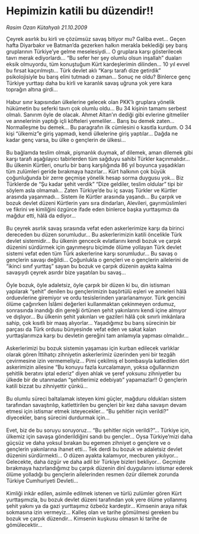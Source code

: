 # Hepimizin katili bu düzendir!!

*Rasim Ozan Kütahyalı 21.10.2009*

<div class="taraf_structure_2col_1zq">
<div class="margen_n">



 <p>Çeyrek asırlık bu kirli ve çözümsüz savaş bitiyor mu? Galiba evet... Geçen hafta Diyarbakır ve Batman’da gezerken halkın merakla beklediği şey barış gruplarının Türkiye’ye gelme meselesiydi... O gruplara karşı gösterilecek tavrı merak ediyorlardı... “Bu sefer her şey olumlu olsun inşallah” duaları eksik olmuyordu, tüm konuştuğum Kürt kardeşlerimin dilinden... 10 yıl evvel bu fırsat kaçırılmıştı... Türk devlet aklı “Karşı tarafı dize getirdik” psikolojisiyle bu barış elini tutmadı o zaman... Sonuç ne oldu? Binlerce genç Türkiye yurttaşı daha bu kirli ve karanlık savaş uğruna yok yere kara toprağın altına girdi... <br/><br/>Habur sınır kapısından ülkelerine gelecek olan PKK’lı gruplara yönelik hükümetin bu seferki tavrı çok olumlu oldu... Bu 34 kişinin tamamı serbest olmalı. Sanırım öyle de olacak. Ahmet Altan’ın dediği gibi evlerine gitmeliler ve annelerinin yaptığı içli köfteleri yemeliler... Barış bu demek zaten... Normalleşme bu demek... Bu paragrafın ilk cümlesini o kasıtla kurdum. O 34 kişi “ülkemiz”e giriş yapmadı, kendi ülkelerine giriş yaptılar... Dağda ne kadar genç varsa, bu ülke o gençlerin de ülkesi... <br/><br/>Bu bağlamda teslim olmak, pişmanlık duymak, af dilemek, aman dilemek gibi karşı tarafı aşağılayıcı tabirlerden tüm sağduyu sahibi Türkler kaçınmalıdır... Bu ülkenin Kürtleri, onurlu bir barış karşılığında 86 yıl boyunca yaşadıkları tüm zulümleri geride bırakmaya hazırlar... Kürt halkının çok büyük çoğunluğunda bir zerre geçmişe yönelik hesap sorma duygusu yok... Biz Türklerde de “Şu kadar şehit verdik” “Dize geldiler, teslim oldular” tipi bir söylem asla olmamalı... Zaten Türkiye’de bu iç savaş Türkler ve Kürtler arasında yaşanmadı... Sistem ile Kürtler arasında yaşandı... Bu çarpık ve bozuk devlet düzeni Kürtlerin yanı sıra dindarları, Alevileri, gayrımüslimleri ve fikrini ve kimliğini özgürce ifade eden binlerce başka yurttaşımızı da mağdur etti, hâlâ da ediyor...<br/><br/>Bu çeyrek asırlık savaş sırasında vefat eden askerlerimize karşı da birinci dereceden bu düzen sorumludur... Bu askerlerimizin katili öncelikle Türk devlet sistemidir... Bu ülkenin gencecik evlatlarını kendi bozuk ve çarpık düzenini sürdürmek için gayrımeşru biçimde ölüme yollayan Türk devlet sistemi vefat eden tüm Türk askerlerine karşı sorumludur... Bu savaş o gençlerin savaşı değildi... Çoğunlukla o gençleri ve o gençlerin ailelerini de “ikinci sınıf yurttaş” sayan bu bozuk ve çarpık düzenin ayakta kalma savaşıydı çeyrek asırdır bize yaşatılan bu savaş... <br/><br/>Öyle bozuk, öyle adaletsiz, öyle çarpık bir düzen ki bu, din istismarı yapılarak “şehit” denilen bu gençlerimizin başörtülü eşleri ve anneleri hâlâ orduevlerine giremiyor ve ordu tesislerinden yararlanamıyor. Türk gencini ölüme çağırırken İslâmi değerleri kullanmaktan çekinmeyen ordumuz, sonrasında inandığı din gereği örtünen şehit yakınlarını kendi içine almıyor ve dışlıyor... Bu ülkenin şehit yakınları ve gazileri hâlâ çok sınırlı imkânlara sahip, çok kısıtlı bir maaş alıyorlar... Yaşadığımız bu barış sürecinin bir parçası da Türk ordusu bünyesinde vefat eden ve sakat kalan yurttaşlarımıza karşı bu devletin gereğini tam anlamıyla yapması olmalıdır... <br/><br/>Askerlerimizi bu bozuk sistemin yaşaması için kurban edilecek varlıklar olarak gören İttihatçı zihniyetin askerlerimiz üzerinden yeni bir tezgâh çevirmesine izin vermemeliyiz... Pimi çekilmiş el bombasıyla katledilen dört askerimizin ailesine “Bu konuyu fazla kurcalamayın, yoksa oğullarınızın şehitlik beratını iptal ederiz” diyen ahlak ve şeref yoksunu zihniyetler bu ülkede bir de utanmadan “şehitlerimiz edebiyatı” yapamazlar!! O gençlerin katili bizzat bu zihniyettir çünkü... <br/><br/>Bu olumlu süreci baltalamak isteyen kimi güçler, mağduru oldukları sistem tarafından savaştırılıp, katlettirilen bu gençleri bir kez daha savaşın devam etmesi için istismar etmek isteyecekler... “Bu şehitler niçin verildi?” diyecekler, barış sürecini durdurmak için... <br/><br/>Evet, biz de bu soruyu soruyoruz... “Bu şehitler niçin verildi?”... Türkiye için, ülkemiz için savaşa gönderildiğini sandı bu gençler... Oysa Türkiye’mizi daha güçsüz ve daha yoksul bırakan bu egemen zihniyet o gençlere ve o gençlerin yakınlarına ihanet etti... Tek derdi bu bozuk ve adaletsiz devlet düzenini sürdürmekti... O düzen ayakta kalamıyor, mecburen yıkılıyor... Gelecekte, daha özgür ve daha adil bir Türkiye bizleri bekliyor... Geçmişte bırakmaya hazırlandığımız bu çarpık düzenin dinî duygularını istismar ederek ölüme yolladığı bu gençlerin ailelerinden resmen özür dilemek zorunda Türkiye Cumhuriyeti Devleti... <br/><br/>Kimliği inkâr edilen, asimile edilmek istenen ve türlü zulümler gören Kürt yurttaşımızla, bu bozuk devlet düzeni tarafından yok yere ölüme yollanmış şehit yakını ya da gazi yurttaşımız özbeöz kardeştir... Kimsenin araya nifak sokmasına izin vermeyiz... Kalleş olan ve tarihe gömülmesi gereken bu bozuk ve çarpık düzendir... Kimsenin kuşkusu olmasın ki tarihe de gömülecektir...</p>
<br/>
<br/>
<br/>



<br/>


<div id="taraf_not">
</div>

</div>


</div>
